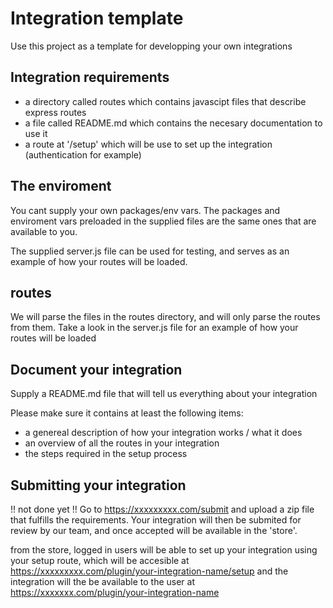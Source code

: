 # Integration template

Use this project as a template for developping your own integrations

## Integration requirements
- a directory called routes which contains javascipt files that describe express routes
- a file called README.md which contains the necesary documentation to use it
- a route at '/setup' which will be use to set up the integration (authentication for example)

## The enviroment
You cant supply your own packages/env vars. 
The packages and enviroment vars preloaded in the supplied files are the same ones that are available to you.

The supplied server.js file can be used for testing, and serves as an example of how your routes will be loaded.

## routes
We will parse the files in the routes directory, and will only parse the routes from them.
Take a look in the server.js file for an example of how your routes will be loaded

## Document your integration
Supply a README.md file that will tell us everything about your integration

Please make sure it contains at least the following items:
- a genereal description of how your integration works / what it does
- an overview of all the routes in your integration
- the steps required in the setup process

## Submitting your integration
!! not done yet !!
Go to https://xxxxxxxxx.com/submit and upload a zip file that fulfills the requirements.
Your integration will then be submited for review by our team, 
and once accepted will be available in the 'store'.

from the store, logged in users will be able to set up your integration using your setup route, 
which will be accesible at https://xxxxxxxxx.com/plugin/your-integration-name/setup
and the integration will the be available to the user at https://xxxxxxx.com/plugin/your-integration-name